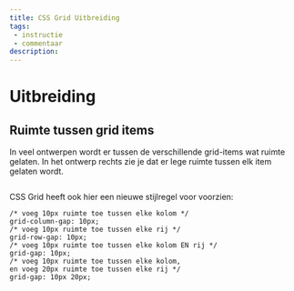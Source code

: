 ```yaml
---
title: CSS Grid Uitbreiding
tags: 
 - instructie
 - commentaar
description:
---
```




# Uitbreiding


## Ruimte tussen grid items

In veel ontwerpen wordt er tussen de verschillende grid-items wat ruimte gelaten. In het ontwerp rechts zie je dat er lege ruimte tussen elk item gelaten wordt.


<img src="{{ site.baseurl }}/assets/img/css-grid-13.png" alt="" style="height: auto; max-width: 100%">

CSS Grid heeft ook hier een nieuwe stijlregel voor voorzien:


```
/* voeg 10px ruimte toe tussen elke kolom */
grid-column-gap: 10px; 
/* voeg 10px ruimte toe tussen elke rij */
grid-row-gap: 10px;
/* voeg 10px ruimte toe tussen elke kolom EN rij */
grid-gap: 10px;
/* voeg 10px ruimte toe tussen elke kolom,
en voeg 20px ruimte toe tussen elke rij */
grid-gap: 10px 20px;
```

